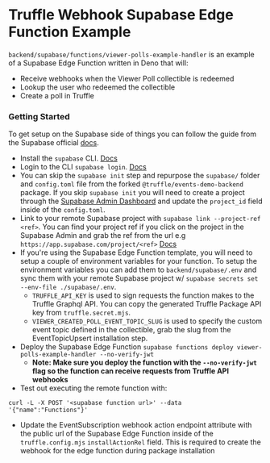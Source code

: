 # Truffle Webhook Supabase Edge Function Example

`backend/supabase/functions/viewer-polls-example-handler` is an example of a Supabase Edge Function written in Deno that will:
* Receive webhooks when the Viewer Poll collectible is redeemed
* Lookup the user who redeemed the collectible
* Create a poll in Truffle

### Getting Started
To get setup on the Supabase side of things you can follow the guide from the Supabase official [docs](https://supabase.com/docs/guides/functions#creating-a-function).

* Install the `supabase` CLI. [Docs](https://supabase.com/docs/reference/cli/installing-and-updating)
* Login to the CLI `supabase login`. [Docs](https://supabase.com/docs/reference/cli/supabase-login)
* You can skip the `supabase init` step and repurpose the `supabase/` folder and `config.toml` file from the forked `@truffle/events-demo-backend` package. If you skip `supabase init` you will need to create a project through the [Supabase Admin Dashboard](https://app.supabase.com/) and update the `project_id` field inside of the `config.toml`.
* Link to your remote Supabase project with `supabase link --project-ref <ref>`. You can find your project ref if you click on the project in the Supabase Admin and grab the ref from the url e.g `https://app.supabase.com/project/<ref>` [Docs](https://supabase.com/docs/reference/cli/supabase-link) 
* If you're using the Supabase Edge Function template, you will need to setup a couple of environment variables for your function. To setup the environment variables you can add them to `backend/supabase/.env` and sync them with your remote Supabase project w/ `supabase secrets set --env-file ./supabase/.env`.
  * `TRUFFLE_API_KEY` is used to sign requests the function makes to the Truffle Graphql API. You can copy the generated Truffle Package API key from `truffle.secret.mjs`.
  * `VIEWER_CREATED_POLL_EVENT_TOPIC_SLUG` is used to specify the custom event topic defined in the collectible,  grab the slug from the EventTopicUpsert installation step.
* Deploy the Supabase Edge Function `supabase functions deploy viewer-polls-example-handler --no-verify-jwt`
  * **Note: Make sure you deploy the function with the `--no-verify-jwt` flag so the function can receive requests from Truffle API webhooks**
* Test out executing the remote function with:
```shell
curl -L -X POST '<supabase function url>' --data '{"name":"Functions"}'
```
* Update the EventSubscription webhook action endpoint attribute with the public url of the Supabase Edge Function inside of the `truffle.config.mjs` `installActionRel` field. This is required to create the webhook for the edge function during package installation